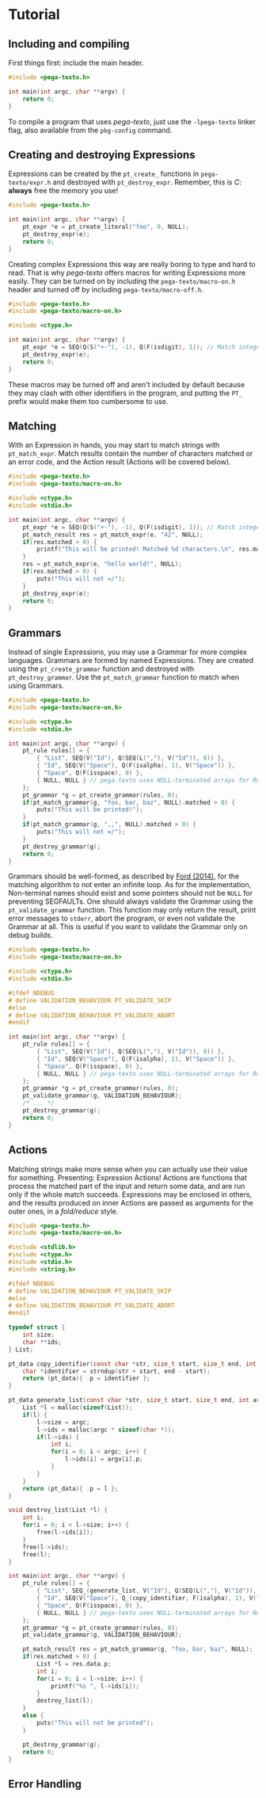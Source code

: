 Tutorial
========

Including and compiling
-----------------------
First things first: include the main header.

```c
#include <pega-texto.h>

int main(int argc, char **argv) {
    return 0;
}
```

To compile a program that uses *pega-texto*, just use the `-lpega-texto` linker
flag, also available from the `pkg-config` command.


Creating and destroying Expressions
-----------------------------------
Expressions can be created by the `pt_create_` functions in `pega-texto/expr.h`
and destroyed with `pt_destroy_expr`.
Remember, this is *C*: **always** free the memory you use!

```c
#include <pega-texto.h>

int main(int argc, char **argv) {
    pt_expr *e = pt_create_literal("foo", 0, NULL);
    pt_destroy_expr(e);
    return 0;
}
```

Creating complex Expressions this way are really boring to type and hard to
read. That is why *pega-texto* offers macros for writing Expressions more
easily. They can be turned on by including the `pega-texto/macro-on.h` header
and turned off by including `pega-texto/macro-off.h`.


```c
#include <pega-texto.h>
#include <pega-texto/macro-on.h>

#include <ctype.h>

int main(int argc, char **argv) {
    pt_expr *e = SEQ(Q(S("+-"), -1), Q(F(isdigit), 1)); // Match integer: [+-]? \d+
    pt_destroy_expr(e);
    return 0;
}
```

These macros may be turned off and aren't included by default because they may
clash with other identifiers in the program, and putting the `PT_` prefix would
make them too cumbersome to use.


Matching
--------
With an Expression in hands, you may start to match strings with
`pt_match_expr`. Match results contain the number of characters matched or an
error code, and the Action result (Actions will be covered below).

```c
#include <pega-texto.h>
#include <pega-texto/macro-on.h>

#include <ctype.h>
#include <stdio.h>

int main(int argc, char **argv) {
    pt_expr *e = SEQ(Q(S("+-"), -1), Q(F(isdigit), 1)); // Match integer: [+-]? \d+
    pt_match_result res = pt_match_expr(e, "42", NULL);
    if(res.matched > 0) {
        printf("This will be printed! Matched %d characters.\n", res.matched);
    }
    res = pt_match_expr(e, "hello world!", NULL);
    if(res.matched > 0) {
        puts("This will not =/");
    }
    pt_destroy_expr(e);
    return 0;
}
```


Grammars
--------
Instead of single Expressions, you may use a Grammar for more complex languages.
Grammars are formed by named Expressions. They are created using the
`pt_create_grammar` function and destroyed with `pt_destroy_grammar`.
Use the `pt_match_grammar` function to match when using Grammars.

```c
#include <pega-texto.h>
#include <pega-texto/macro-on.h>

#include <ctype.h>
#include <stdio.h>

int main(int argc, char **argv) {
    pt_rule rules[] = {
        { "List", SEQ(V("Id"), Q(SEQ(L(","), V("Id")), 0)) },
        { "Id", SEQ(V("Space"), Q(F(isalpha), 1), V("Space")) },
        { "Space", Q(F(isspace), 0) },
        { NULL, NULL } // pega-texto uses NULL-terminated arrays for Rules
    };
    pt_grammar *g = pt_create_grammar(rules, 0);
    if(pt_match_grammar(g, "foo, bar, baz", NULL).matched > 0) {
        puts("This will be printed!");
    }
    if(pt_match_grammar(g, ",,", NULL).matched > 0) {
        puts("This will not =/");
    }
    pt_destroy_grammar(g);
    return 0;
}
```

Grammars should be well-formed, as described by
[Ford (2014)](https://pdos.csail.mit.edu/~baford/packrat/popl04/peg-popl04.pdf),
for the matching algorithm to not enter an infinite loop. As for the
implementation, Non-terminal names should exist and some pointers should not be
`NULL` for preventing SEGFAULTs. One should always validate the Grammar using
the `pt_validate_grammar` function. This function may only return the result,
print error messages to `stderr`, abort the program, or even not validate the
Grammar at all. This is useful if you want to validate the Grammar only on
debug builds.

```c
#include <pega-texto.h>
#include <pega-texto/macro-on.h>

#include <ctype.h>
#include <stdio.h>

#ifdef NDEBUG
# define VALIDATION_BEHAVIOUR PT_VALIDATE_SKIP
#else
# define VALIDATION_BEHAVIOUR PT_VALIDATE_ABORT
#endif

int main(int argc, char **argv) {
    pt_rule rules[] = {
        { "List", SEQ(V("Id"), Q(SEQ(L(","), V("Id")), 0)) },
        { "Id", SEQ(V("Space"), Q(F(isalpha), 1), V("Space")) },
        { "Space", Q(F(isspace), 0) },
        { NULL, NULL } // pega-texto uses NULL-terminated arrays for Rules
    };
    pt_grammar *g = pt_create_grammar(rules, 0);
    pt_validate_grammar(g, VALIDATION_BEHAVIOUR);
    /* ... */
    pt_destroy_grammar(g);
    return 0;
}
```

Actions
-------
Matching strings make more sense when you can actually use their value for
something. Presenting: Expression Actions! Actions are functions that process
the matched part of the input and return some data, and are run only if the
whole match succeeds. Expressions may be enclosed in others, and the results
produced on inner Actions are passed as arguments for the outer ones, in a
*fold/reduce* style.

```c
#include <pega-texto.h>
#include <pega-texto/macro-on.h>

#include <stdlib.h>
#include <ctype.h>
#include <stdio.h>
#include <string.h>

#ifdef NDEBUG
# define VALIDATION_BEHAVIOUR PT_VALIDATE_SKIP
#else
# define VALIDATION_BEHAVIOUR PT_VALIDATE_ABORT
#endif

typedef struct {
    int size;
    char **ids;
} List;

pt_data copy_identifier(const char *str, size_t start, size_t end, int argc, pt_data *argv, void *data) {
    char *identifier = strndup(str + start, end - start);
    return (pt_data){ .p = identifier };
}

pt_data generate_list(const char *str, size_t start, size_t end, int argc, pt_data *argv, void *data) {
    List *l = malloc(sizeof(List));
    if(l) {
        l->size = argc;
        l->ids = malloc(argc * sizeof(char *));
        if(l->ids) {
            int i;
            for(i = 0; i < argc; i++) {
                l->ids[i] = argv[i].p;
            }
        }
    }
    return (pt_data){ .p = l };
}

void destroy_list(List *l) {
    int i;
    for(i = 0; i < l->size; i++) {
        free(l->ids[i]);
    }
    free(l->ids);
    free(l);
}

int main(int argc, char **argv) {
    pt_rule rules[] = {
        { "List", SEQ_(generate_list, V("Id"), Q(SEQ(L(","), V("Id")), 0)) },
        { "Id", SEQ(V("Space"), Q_(copy_identifier, F(isalpha), 1), V("Space")) },
        { "Space", Q(F(isspace), 0) },
        { NULL, NULL } // pega-texto uses NULL-terminated arrays for Rules
    };
    pt_grammar *g = pt_create_grammar(rules, 0);
    pt_validate_grammar(g, VALIDATION_BEHAVIOUR);

    pt_match_result res = pt_match_grammar(g, "foo, bar, baz", NULL);
    if(res.matched > 0) {
        List *l = res.data.p;
        int i;
        for(i = 0; i < l->size; i++) {
            printf("%s ", l->ids[i]);
        }
        destroy_list(l);
    }
    else {
        puts("This will not be printed");
    }

    pt_destroy_grammar(g);
    return 0;
}
```


Error Handling
--------------

